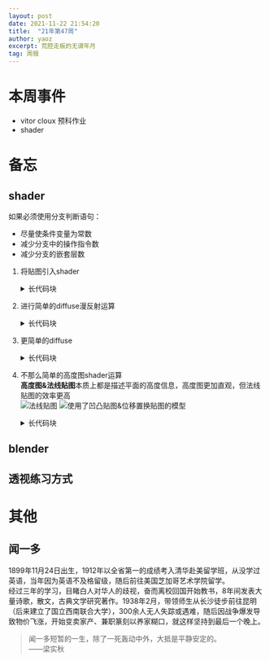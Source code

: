 ```yaml
---
layout: post
date: 2021-11-22 21:54:20
title:  "21年第47周"
author: yaoz
excerpt: 荒腔走板的无谓年月
tag: 周报
---
```


# 本周事件

- vitor cloux 预科作业
- shader

# 备忘

## shader

如果必须使用分支判断语句：
- 尽量使条件变量为常数
- 减少分支中的操作指令数
- 减少分支的嵌套层数

1.  将贴图引入shader  
    ![]()
    <details>
    <summary>长代码块</summary>

    ```
    Shader"name"{
        Properties{
            _NameName("显示在面板上的名称",2D)="white"{}
            _NameProp("泛泛无名之图",2D)="bump"{}
        }
        pass{
            sampler2D _NameName;
            sampler2D _NameProp;
            struct a2v{
                float4 name0:TEXCOORD0;
                float3 name1:TEXCOORD1;
            }
        }
    }
    ```

    </details>
2.  进行简单的diffuse漫反射运算  
    ![]()
    <details>
    <summary>长代码块</summary>

    ```
    vertex(){
        vertex2fragment o;
        o.pos = UnityObjectToClipPos(v.vertex);
        o.worldNormal = UnityObjectToWorldNormal(v.normal);
        o.worldPos = mul(unity_ObjectToWorld, v.vertex).xyz;
        o.uv = TRANSFORM_TEX(v.texcoord,_MainTex);
    }
    fragment(){
        fixed3 worldNormal = normalize(f.worldNormal);
        fixed3 worldLightDir = normalize(UnityWorldSpaceLightDir(f.worldPos));
        fixed3 albedo = tex2D(_MainTex, f.uv).rgb * _Color.rgb;
        fixed3 ambient = UNITY_LIGHTMODEL_AMBIENT.xyz * albedo;
        fixed3 diffuse = _LightColor0.rgb * albedo * max(0, dot(WorldNormal, WorldLightDir));
        fixed3 viewDir = normalize(UnityWorldSpaceViewDir(f.worldPos));
        fixed3 halfDir = normalize(WorldLightDir + ViewDir);
        fixed3 specular = _LightColor0.rgb * _Specular.rgb * pow(max(0, dot(WorldNormal, halfDir)), _Gloss);
        return fixed4(ambient + diffuse + specular, 1.0);
    }
    ```
    </details>
3.  更简单的diffuse  
    ![]()
    <details>
    <summary>长代码块</summary>

    ```
    Pass
    {
    CGPROGRAM
    #pragma vertex vert
    #pragma fragment frag
    // make fog work
    #pragma multi_compile_fog

    #include "UnityCG.cginc"

    struct appdata
    {
        float4 vertex : POSITION;
        float2 uv : TEXCOORD0;
        float3 normal:NORMAL;
    };

    struct v2f
    {
        float2 uv : TEXCOORD0;
        UNITY_FOG_COORDS(1)
        float4 vertex : SV_POSITION;
        float3 normal:NORMAL;
    };

    sampler2D _MainTex;
    float4 _MainTex_ST;
    v2f vert(appdata v)
    {
        v2f o;
        o.vertex = UnityObjectToClipPos(v.vertex);
        o.uv = TRANSFORM_TEX(v.uv, _MainTex);
        o.normal = v.normal;
        //UNITY_TRANSFER_FOG(o,o.vertex);
        return o;
    }

    fixed4 frag(v2f i) : SV_Target
    {
        // sample the texture
        fixed4 col = tex2D(_MainTex, i.uv);
        // apply fog
        //UNITY_APPLY_FOG(i.fogCoord, col);

        float intensity = dot(_WorldSpaceLightPos0, i.normal);
        intensity = smoothstep(0.125, 0.5, intensity);
        intensity = clamp(intensity,0.375,1);
        col *= intensity;
    
        return col;
    }
    ```

    </details>
4.  不那么简单的高度图shader运算  
    **高度图&法线贴图**本质上都是描述平面的高度信息，高度图更加直观，但法线贴图的效率更高  
    ![法线贴图](https://bkimg.cdn.bcebos.com/pic/8718367adab44aed1ab35a3bb91c8701a08bfb74?x-bce-process=image/resize,m_lfit,h_150,limit_1/format,f_jpg)
    ![使用了凹凸贴图&位移置换贴图的模型](https://bkimg.cdn.bcebos.com/pic/267f9e2f07082838b59b8bd3b599a9014d08f167?x-bce-process=image/resize,m_lfit,w_250,h_250,limit_1/format,f_auto)  
    <details>
    <summary>长代码块</summary>

    ```
    Properties
    {
        _Color("Color", Color) = (1,1,1,1)
        _MainTex("Albedo (RGB)", 2D) = "white" {}
        _BumpMap("Normal Map", 2D) = "bump"{}
        _BumpScale("Bump Scale", Float) = 1.0
        _Specular("Specular",Color) = (1,1,1,1)
        _Gloss("Gloss",Range(37.0,256.0)) = 37.0
    }
    SubShader
    {
        Tags { "LightMode" = "ForwardBase" }
        LOD 200
        pass {
            CGPROGRAM
            #pragma vertex vert
            #pragma fragment frag
            #include "Lighting.cginc"
            // 声明properties里对应的变量，从而和材质面板里的属性建立联系
            fixed4 _Color;
            sampler2D _MainTex;
            float4 _MainTex_ST; // 纹理名_ST  （缩放-平移）
            sampler2D _BumpMap;
            float4 _BumpMap_ST; // 纹理名_ST  （缩放-平移）
            float _BumpScale;
            fixed4 _Specular;
            float _Gloss;

            struct application2vertex
            {
                float4 vertex:POSITION;
                float3 normal:NORMAL;
                float4 tangent:TANGENT;
                float4 texcoord:TEXCOORD0;
            };

            struct vertex2fragment
            {
                float4 pos:SV_POSITION;
                float3 worldNormal:TEXCOORD0;
                float3 worldPos:TEXCOORD1;
                float4 uv:TEXCOORD2;
                float3 lightDir:TEXCOORD3;
                float3 viewDir:TEXCOORD4;
            };

            vertex2fragment vert(application2vertex v)
            {
                vertex2fragment o;
                o.pos = UnityObjectToClipPos(v.vertex);
                o.worldNormal = UnityObjectToWorldNormal(v.normal);
                o.worldPos = mul(unity_ObjectToWorld, v.vertex).xyz;
                //o.uv = v.texcoord.xy * _MainTex_ST.xy + _MainTex_ST.zw;
                // o.uv=TRANSFORM_TEX(v.texcoord,_MainTex);
                // 凹凸贴图
                o.uv.xy = v.texcoord.xy * _MainTex_ST.xy + _MainTex_ST.zw;
                o.uv.zw = v.texcoord.xy * _BumpMap_ST.xy + _BumpMap_ST.zw;
                TANGENT_SPACE_ROTATION;
                o.lightDir = mul(rotation, ObjSpaceLightDir(v.vertex)).xyz;
                o.viewDir = mul(rotation, ObjSpaceViewDir(v.vertex)).xyz;
                return o;
            }

            fixed4 frag(vertex2fragment f) :SV_Target
            {
                fixed3 worldNormal = normalize(f.worldNormal);
                fixed3 worldLightDir = normalize(UnityWorldSpaceLightDir(f.worldPos));
                // 凹凸贴图
                fixed3 tangentLightDir = normalize(f.lightDir);
                fixed3 tangentViewDir = normalize(f.viewDir);
                fixed4 packedNormal = tex2D(_BumpMap, f.uv.zw);
                fixed3 tangentNormal;
                tangentNormal.xy = (packedNormal.xy * 2 - 1) * _BumpScale;
                tangentNormal.z = sqrt(1.0 - saturate(dot(tangentNormal.xy, tangentNormal.xy)));
                // 移动到底部
                fixed3 albedo = tex2D(_MainTex, f.uv).rgb * _Color.rgb;
                fixed3 ambient = UNITY_LIGHTMODEL_AMBIENT.xyz * albedo;
                fixed3 diffuse = _LightColor0.rgb * albedo * max(0, dot(tangentNormal, tangentLightDir));
                fixed3 viewDir = normalize(UnityWorldSpaceViewDir(f.worldPos));
                fixed3 halfDir = normalize(tangentLightDir + tangentViewDir);
                fixed3 specular = _LightColor0.rgb * _Specular.rgb * pow(max(0, dot(tangentNormal, halfDir)), _Gloss);
                return fixed4(ambient + diffuse + specular, 1.0);
            }
            ENDCG
        }
    }
    ```

    </details>

## blender

## 透视练习方式

# 其他

## 闻一多

1899年11月24日出生，1912年以全省第一的成绩考入清华赴美留学班，从没学过英语，当年因为英语不及格留级，随后前往美国芝加哥艺术学院留学。  
经过三年的学习，目睹白人对华人的歧视，奋而离校回国开始教书，8年间发表大量诗歌，散文，古典文学研究著作。1938年2月，带领师生从长沙徒步前往昆明（后来建立了国立西南联合大学），300余人无人失踪或遇难，随后因战争爆发导致物价飞涨，开始变卖家产、兼职篆刻以养家糊口，就这样坚持到最后一个晚上。

> 闻一多短暂的一生，除了一死轰动中外，大抵是平静安定的。  
> ——梁实秋
